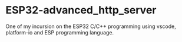 # ESP32-advanced_http_server
One of my incursion on the ESP32 C/C++ programming using vscode, platform-io and ESP programming language.
